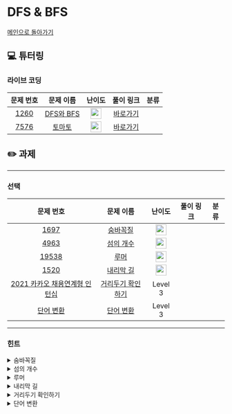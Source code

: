 # DFS & BFS

[메인으로 돌아가기](https://github.com/Altu-Bitu/Notice)

## 💻 튜터링

### 라이브 코딩

|문제 번호|문제 이름|난이도|풀이 링크|분류|
| :-----: | :-----: | :-----: | :-----: | :-----: |
|<a href="https://www.acmicpc.net/problem/1260" target="_blank">1260</a>|<a href="https://www.acmicpc.net/problem/1260" target="_blank">DFS와 BFS</a>|<img height="25px" width="25px" src="https://static.solved.ac/tier_small/9.svg"/>|[바로가기]()||
|<a href="https://www.acmicpc.net/problem/7576" target="_blank">7576</a>|<a href="https://www.acmicpc.net/problem/7576" target="_blank">토마토</a>|<img height="25px" width="25px" src="https://static.solved.ac/tier_small/10.svg"/>|[바로가기]()||

## ✏️ 과제

---

### 선택

|문제 번호|문제 이름|난이도|풀이 링크|분류|
| :-----: | :-----: | :-----: | :-----: | :-----: |
|<a href="https://www.acmicpc.net/problem/1697" target="_blank">1697</a>|<a href="https://www.acmicpc.net/problem/1697" target="_blank">숨바꼭질</a>|<img height="25px" width="25px" src="https://static.solved.ac/tier_small/10.svg"/>|||
|<a href="https://www.acmicpc.net/problem/4963" target="_blank">4963</a>|<a href="https://www.acmicpc.net/problem/4963" target="_blank">섬의 개수</a>|<img height="25px" width="25px" src="https://static.solved.ac/tier_small/9.svg"/>|||
|<a href="https://www.acmicpc.net/problem/19538" target="_blank">19538</a>|<a href="https://www.acmicpc.net/problem/19538" target="_blank">루머</a>|<img height="25px" width="25px" src="https://static.solved.ac/tier_small/12.svg"/>|||
|<a href="https://www.acmicpc.net/problem/1520" target="_blank">1520</a>|<a href="https://www.acmicpc.net/problem/1520" target="_blank">내리막 길</a>|<img height="25px" width="25px" src="https://static.solved.ac/tier_small/12.svg"/>|||
|<a href="https://programmers.co.kr/learn/courses/30/lessons/81302" target="_blank">2021 카카오 채용연계형 인턴십</a>|<a href="https://programmers.co.kr/learn/courses/30/lessons/81302" target="_blank">거리두기 확인하기</a>|Level 3|||
|<a href="https://programmers.co.kr/learn/courses/30/lessons/43163" target="_blank">단어 변환</a>|<a href="https://programmers.co.kr/learn/courses/30/lessons/43163" target="_blank">단어 변환</a>|Level 3|||



---

### 힌트

<details>
<summary>숨바꼭질</summary>
<div markdown="1">
&nbsp;&nbsp;&nbsp;&nbsp;일직선 상의 이동이네요! '가장 빠른' 시간을 구하는 거니 어떤 알고리즘일지 감이 올 거예요.
</div>
</details>

<details>
<summary>섬의 개수</summary>
<div markdown="1">
&nbsp;&nbsp;&nbsp;&nbsp;영역의 개수를 구해야 하네요. 탐색을 한 번 하면 하나의 영역을 구할 수 있을 것 같아요.
</div>
</details>

<details>
<summary>루머</summary>
<div markdown="1">
&nbsp;&nbsp;&nbsp;&nbsp;"주변인의 절반 이상이 루머를 믿을 때 본인도 믿는"것이 중요해요. 믿는 주변인의 수를 구하는 건 탐색과정을 이용해 볼 수 있어요.
</div>
</details>

<details>
<summary>내리막 길</summary>
<div markdown="1">
&nbsp;&nbsp;&nbsp;&nbsp;튜터링 때 같은 문제를 소개했어요. 피피티를 다시 한 번 볼까요? 이전에 탐색한 경우를 저장하는 것이 중요해요.
</div>
</details>

<details>
<summary>거리두기 확인하기</summary>
<div markdown="1">
&nbsp;&nbsp;&nbsp;&nbsp;입력이 크지 않아요! 맨허튼 거리가 2이하라는건 어떤걸 의미할까요?
</div>
</details>

<details>
<summary>단어 변환</summary>
<div markdown="1">
&nbsp;&nbsp;&nbsp;&nbsp;가장 '짧은' 변환 과정을 찾고 있네요! 각 단어들 사이의 변환 가능 여부를 연결관계로도 표현할 수 있지 않을까요?
</div>
</details>
